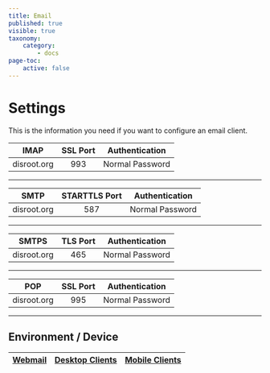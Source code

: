 ```yaml
---
title: Email
published: true
visible: true
taxonomy:
    category:
        - docs
page-toc:
    active: false
---
```


# Settings
This is the information you need if you want to configure an email client.

|IMAP|SSL Port|Authentication|
|:--:|:--:|:--:|
|disroot.org|993|Normal Password|
---

|SMTP|STARTTLS Port|Authentication|
|:--:|:--:|:--:|
|disroot.org|587|Normal Password|
---

|SMTPS|TLS Port|Authentication|
|:--:|:--:|:--:|
|disroot.org|465|Normal Password|
---

|POP|SSL Port|Authentication|
|:--:|:--:|:--:|
|disroot.org|995|Normal Password|
---

## Environment / Device

|[**Webmail**](webmail)|[**Desktop Clients**](clients/desktop)|[**Mobile Clients**](clients/mobile)|
|:--:|:--:|:--:|
